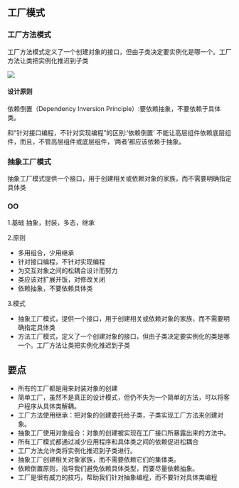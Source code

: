 ## 工厂模式

### 工厂方法模式

工厂方法模式定义了一个创建对象的接口，但由子类决定要实例化是哪一个。工厂方法让类把实例化推迟到子类

![](https://i.imgur.com/w3ZyRVH.png)

#### 设计原则

依赖倒置（Dependency Inversion Principle）:要依赖抽象，不要依赖于具体类。

和“针对接口编程，不针对实现编程”的区别:‘依赖倒置’ 不能让高层组件依赖底层组件，而且，不管高层组件或底层组件，‘两者’都应该依赖于抽象。

### 抽象工厂模式

抽象工厂模式提供一个接口，用于创建相关或依赖对象的家族，而不需要明确指定具体类

### OO

1.基础
抽象，封装，多态，继承

2.原则

- 多用组合，少用继承
- 针对接口编程，不针对实现编程
- 为交互对象之间的松耦合设计而努力
- 类应该对扩展开饭，对修改关闭
- 依赖抽象，不要依赖具体类

3.模式

- 抽象工厂模式，提供一个接口，用于创建相关或依赖对象的家族，而不需要明确指定具体类
- 方法工厂模式，定义了一个创建对象的接口，但由子类决定要实例化的类是哪一个。工厂方法让类把实例化推迟到子类

## 要点

- 所有的工厂都是用来封装对象的创建
- 简单工厂，虽然不是真正的设计模式，但仍不失为一个简单的方法，可以将客户程序从具体类解耦。
- 工厂方法使用继承：把对象的创建委托给子类，子类实现工厂方法来创建对象。
- 抽象工厂使用对象组合：对象的创建被实现在工厂接口所暴露出来的方法中。
- 所有工厂模式都通过减少应用程序和具体类之间的依赖促进松耦合
- 工厂方法允许类将实例化推迟到子类进行。
- 抽象工厂创建相关对象家族，而不需要依赖它们的集体类。
- 依赖倒置原则，指导我们避免依赖具体类型，而要尽量依赖抽象。
- 工厂是很有威力的技巧，帮助我们针对抽象编程，而不要针对具体类编程

